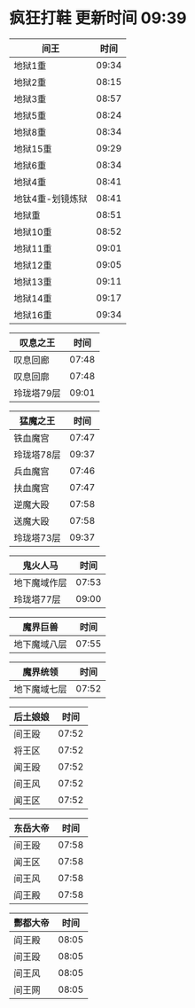 # 疯狂打鞋 更新时间 09:39

| 间王   | 时间    |
|--------|-------|
| 地狱1重 | 09:34 |
| 地狱2重 | 08:15 |
| 地狱3重 | 08:57 |
| 地狱5重 | 08:24 |
| 地狱8重 | 08:34 |
| 地狱15重 | 09:29 |
| 地狱6重 | 08:34 |
| 地狱4重 | 08:41 |
| 地钛4重-划镜炼狱 | 08:41 |
| 地狱重 | 08:51 |
| 地狱10重 | 08:52 |
| 地狱11重 | 09:01 |
| 地狱12重 | 09:05 |
| 地狱13重 | 09:11 |
| 地狱14重 | 09:17 |
| 地狱16重 | 09:34 |

| 叹息之王   | 时间    |
|--------|-------|
| 叹息回廊 | 07:48 |
| 叹息回廓 | 07:48 |
| 玲珑塔79层 | 09:01 |

| 猛魔之王   | 时间    |
|--------|-------|
| 铁血魔宫 | 07:47 |
| 玲珑塔78层 | 09:37 |
| 兵血魔宫 | 07:46 |
| 扶血魔宫 | 07:47 |
| 逆魔大殴 | 07:58 |
| 送魔大殴 | 07:58 |
| 玲珑塔73层 | 09:37 |

| 鬼火人马   | 时间    |
|--------|-------|
| 地下魔域作层 | 07:53 |
| 玲珑塔77层 | 09:00 |

| 魔界巨兽   | 时间    |
|--------|-------|
| 地下魔域八层 | 07:55 |

| 魔界统领   | 时间    |
|--------|-------|
| 地下魔域七层 | 07:52 |

| 后土娘娘   | 时间    |
|--------|-------|
| 间王殴 | 07:52 |
| 将王区 | 07:52 |
| 闻王殴 | 07:52 |
| 间王风 | 07:52 |
| 闻王区 | 07:52 |

| 东岳大帝   | 时间    |
|--------|-------|
| 间王殴 | 07:58 |
| 闻王区 | 07:58 |
| 间王风 | 07:58 |
| 阎王殿 | 07:58 |

| 酆都大帝   | 时间    |
|--------|-------|
| 阎王殿 | 08:05 |
| 间王殴 | 08:05 |
| 间王风 | 08:05 |
| 间王网 | 08:05 |